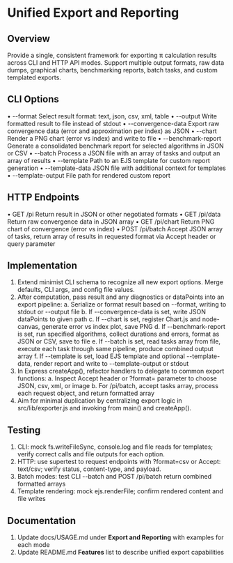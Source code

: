 # Unified Export and Reporting

## Overview
Provide a single, consistent framework for exporting π calculation results across CLI and HTTP API modes.  Support multiple output formats, raw data dumps, graphical charts, benchmarking reports, batch tasks, and custom templated exports.

## CLI Options
• --format <format>         Select result format: text, json, csv, xml, table
• --output <filepath>       Write formatted result to file instead of stdout
• --convergence-data <path> Export raw convergence data (error and approximation per index) as JSON
• --chart <path>            Render a PNG chart (error vs index) and write to file
• --benchmark-report <path> Generate a consolidated benchmark report for selected algorithms in JSON or CSV
• --batch <path>            Process a JSON file with an array of tasks and output an array of results
• --template <path>         Path to an EJS template for custom report generation
• --template-data <path>    JSON file with additional context for templates
• --template-output <path>  File path for rendered custom report

## HTTP Endpoints
• GET /pi                     Return result in JSON or other negotiated formats
• GET /pi/data                Return raw convergence data in JSON array
• GET /pi/chart               Return PNG chart of convergence (error vs index)
• POST /pi/batch              Accept JSON array of tasks, return array of results in requested format via Accept header or query parameter

## Implementation
1. Extend minimist CLI schema to recognize all new export options.  Merge defaults, CLI args, and config file values.
2. After computation, pass result and any diagnostics or dataPoints into an export pipeline:
   a. Serialize or format result based on --format, writing to stdout or --output file
   b. If --convergence-data is set, write JSON dataPoints to given path
   c. If --chart is set, register Chart.js and node-canvas, generate error vs index plot, save PNG
   d. If --benchmark-report is set, run specified algorithms, collect durations and errors, format as JSON or CSV, save to file
   e. If --batch is set, read tasks array from file, execute each task through same pipeline, produce combined output array
   f. If --template is set, load EJS template and optional --template-data, render report and write to --template-output or stdout
3. In Express createApp(), refactor handlers to delegate to common export functions:
   a. Inspect Accept header or ?format= parameter to choose JSON, csv, xml, or image
   b. For /pi/batch, accept tasks array, process each request object, and return formatted array
4. Aim for minimal duplication by centralizing export logic in src/lib/exporter.js and invoking from main() and createApp().

## Testing
1. CLI: mock fs.writeFileSync, console.log and file reads for templates; verify correct calls and file outputs for each option.
2. HTTP: use supertest to request endpoints with ?format=csv or Accept: text/csv; verify status, content-type, and payload.
3. Batch modes: test CLI --batch and POST /pi/batch return combined formatted arrays
4. Template rendering: mock ejs.renderFile; confirm rendered content and file writes

## Documentation
1. Update docs/USAGE.md under **Export and Reporting** with examples for each mode
2. Update README.md **Features** list to describe unified export capabilities